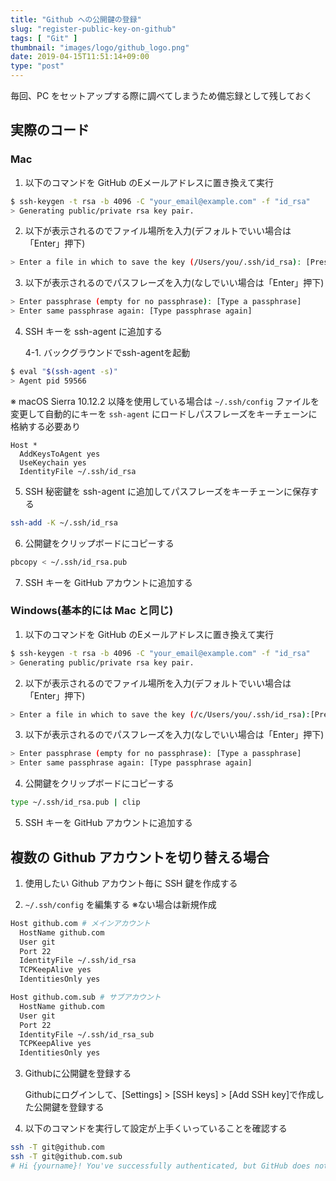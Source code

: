 ```yaml
---
title: "Github への公開鍵の登録"
slug: "register-public-key-on-github"
tags: [ "Git" ]
thumbnail: "images/logo/github_logo.png"
date: 2019-04-15T11:51:14+09:00
type: "post"
---
```


毎回、PC をセットアップする際に調べてしまうため備忘録として残しておく

## 実際のコード

### Mac

1. 以下のコマンドを GitHub のEメールアドレスに置き換えて実行

```bash
$ ssh-keygen -t rsa -b 4096 -C "your_email@example.com" -f "id_rsa"
> Generating public/private rsa key pair.
```

2. 以下が表示されるのでファイル場所を入力(デフォルトでいい場合は「Enter」押下)

```bash
> Enter a file in which to save the key (/Users/you/.ssh/id_rsa): [Press enter]
```

3. 以下が表示されるのでパスフレーズを入力(なしでいい場合は「Enter」押下)

```bash
> Enter passphrase (empty for no passphrase): [Type a passphrase]
> Enter same passphrase again: [Type passphrase again]
```

4. SSH キーを ssh-agent に追加する

    4-1. バックグラウンドでssh-agentを起動

```bash
$ eval "$(ssh-agent -s)"
> Agent pid 59566
```

※ macOS Sierra 10.12.2 以降を使用している場合は `~/.ssh/config` ファイルを変更して自動的にキーを `ssh-agent` にロードしパスフレーズをキーチェーンに格納する必要あり

```bash:~/.ssh/config
Host *
  AddKeysToAgent yes
  UseKeychain yes
  IdentityFile ~/.ssh/id_rsa
```

5. SSH 秘密鍵を ssh-agent に追加してパスフレーズをキーチェーンに保存する

```bash
ssh-add -K ~/.ssh/id_rsa
```

6. 公開鍵をクリップボードにコピーする

```bash
pbcopy < ~/.ssh/id_rsa.pub
```

7. SSH キーを GitHub アカウントに追加する

### Windows(基本的には Mac と同じ)

1. 以下のコマンドを GitHub のEメールアドレスに置き換えて実行

```bash
$ ssh-keygen -t rsa -b 4096 -C "your_email@example.com" -f "id_rsa"
> Generating public/private rsa key pair.
```

2. 以下が表示されるのでファイル場所を入力(デフォルトでいい場合は「Enter」押下)

```bash
> Enter a file in which to save the key (/c/Users/you/.ssh/id_rsa):[Press enter]
```

3. 以下が表示されるのでパスフレーズを入力(なしでいい場合は「Enter」押下)

```bash
> Enter passphrase (empty for no passphrase): [Type a passphrase]
> Enter same passphrase again: [Type passphrase again]
```

4. 公開鍵をクリップボードにコピーする

```bash
type ~/.ssh/id_rsa.pub | clip
```

5. SSH キーを GitHub アカウントに追加する

## 複数の Github アカウントを切り替える場合

1. 使用したい Github アカウント毎に SSH 鍵を作成する

2. `~/.ssh/config` を編集する ※ない場合は新規作成

```bash
Host github.com # メインアカウント
  HostName github.com
  User git
  Port 22
  IdentityFile ~/.ssh/id_rsa
  TCPKeepAlive yes
  IdentitiesOnly yes

Host github.com.sub # サブアカウント
  HostName github.com
  User git
  Port 22
  IdentityFile ~/.ssh/id_rsa_sub
  TCPKeepAlive yes
  IdentitiesOnly yes
```

3. Githubに公開鍵を登録する

    Githubにログインして、[Settings] > [SSH keys] > [Add SSH key]で作成した公開鍵を登録する

4. 以下のコマンドを実行して設定が上手くいっていることを確認する

```bash
ssh -T git@github.com
ssh -T git@github.com.sub
# Hi {yourname}! You've successfully authenticated, but GitHub does not provide shell access.
```
